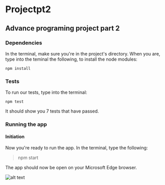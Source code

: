 # Projectpt2
## Advance programing project part 2
### Dependencies
In the terminal, make sure you're in the project's directory. When you are, type into the teminal the following, to install the node modules:
```
npm install
```

### Tests
To run our tests, type into the terminal:
```
npm test
```

It should show you 7 tests that have passed.
### Running the app
#### Initiation
Now you're ready to run the app. In the terminal, type the following:
>npm start

The app should now be open on your Microsoft Edge browser.

![alt text](https://media.giphy.com/media/v1.Y2lkPTc5MGI3NjExZm5qZWpqZHdoZjUwc256YzVmbmhvYzF3djdnbHdqdmN0d21nY2QyZCZlcD12MV9pbnRlcm5hbF9naWZfYnlfaWQmY3Q9Zw/QDjpIL6oNCVZ4qzGs7/giphy.gif)
